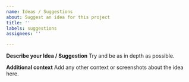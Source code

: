 ```yaml
---
name: Ideas / Suggestions
about: Suggest an idea for this project
title: ''
labels: suggestions
assignees: ''

---
```


**Describe your Idea / Suggestion**
Try and be as in depth as possible.

**Additional context**
Add any other context or screenshots about the idea here.
